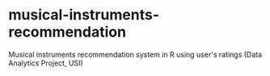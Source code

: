 # musical-instruments-recommendation
Musical instruments recommendation system in R using user's ratings (Data Analytics Project, USI)
